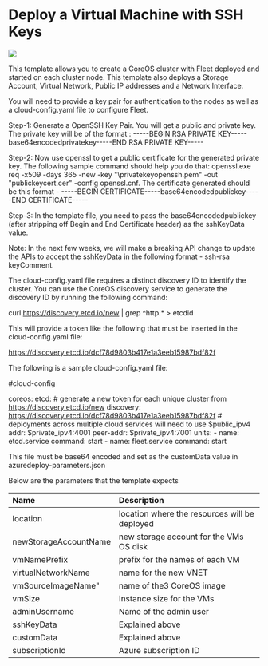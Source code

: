 # Deploy a Virtual Machine with SSH Keys

<a href="https://azuredeploy.net/" target="_blank">
    <img src="http://azuredeploy.net/deploybutton.png"/>
</a>

This template allows you to create a CoreOS cluster with Fleet deployed and started on each cluster node. This template also deploys a Storage Account, Virtual Network, Public IP addresses and a Network Interface. 

You will need to provide a key pair for authentication to the nodes as well as a cloud-config.yaml file to configure Fleet.

Step-1: Generate a OpenSSH Key Pair. You will get a public and private key. The private key will be of the format : -----BEGIN RSA PRIVATE KEY-----base64encodedprivatekey-----END RSA PRIVATE KEY-----

Step-2: Now use openssl to get a public certificate for the generated private key. The following sample command should help you do that: openssl.exe req -x509 -days 365 -new -key "<Path>\privatekeyopenssh.pem" -out "publickeycert.cer" -config openssl.cnf. The certificate generated should be this format - -----BEGIN CERTIFICATE-----base64encodedpublickey-----END CERTIFICATE-----

Step-3: In the template file, you need to pass the base64encodedpublickey (after stripping off Begin and End Certificate header) as the sshKeyData value.

Note: In the next few weeks, we will make a breaking API change to update the APIs to accept the sshKeyData in the following format - ssh-rsa <publickey> keyComment.


The cloud-config.yaml file requires a distinct discovery ID to identify the cluster. You can use the CoreOS discovery service to generate the discovery ID by running the following command:

curl https://discovery.etcd.io/new | grep ^http.* > etcdid

This will provide a token like the following that must be inserted in the cloud-config.yaml file:

https://discovery.etcd.io/dcf78d9803b417e1a3eeb15987bdf82f

The following is a sample cloud-config.yaml file:

#cloud-config

coreos:
  etcd:
    # generate a new token for each unique cluster from https://discovery.etcd.io/new
    discovery: https://discovery.etcd.io/dcf78d9803b417e1a3eeb15987bdf82f
    # deployments across multiple cloud services will need to use $public_ipv4
    addr: $private_ipv4:4001
    peer-addr: $private_ipv4:7001
  units:
    - name: etcd.service
      command: start
    - name: fleet.service
      command: start

This file must be base64 encoded and set as the customData value in azuredeploy-parameters.json


Below are the parameters that the template expects

| Name   | Description    |
|:--- |:---|
| location | location where the resources will be deployed |
| newStorageAccountName | new storage account for the VMs OS disk |
| vmNamePrefix | prefix for the names of each VM |
| virtualNetworkName | name for the new VNET |
| vmSourceImageName" | name of the3 CoreOS image |
| vmSize | Instance size for the VMs |
| adminUsername | Name of the admin user | 
| sshKeyData | Explained above |
| customData | Explained above |
| subscriptionId | Azure subscription ID |

